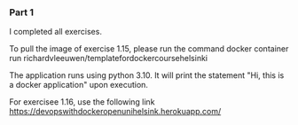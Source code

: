 ### Part 1

I completed all exercises.

To pull the image of exercise 1.15, please run the command docker container run richardvleeuwen/templatefordockercoursehelsinki

The application runs using python 3.10. It will print the statement "Hi, this is a docker application" upon execution.

For exercisee 1.16, use the following link https://devopswithdockeropenunihelsink.herokuapp.com/
